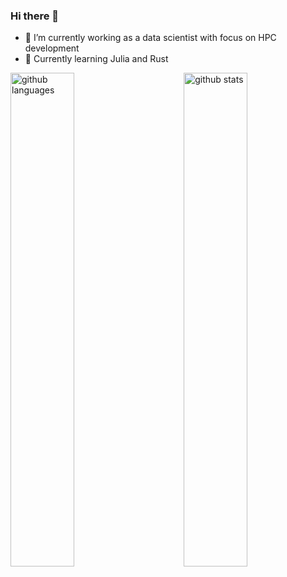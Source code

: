 ### Hi there 👋

- 🔭 I’m currently working as a data scientist with focus on HPC development
- 🌱 Currently learning Julia and Rust

<img src="https://github-readme-stats.vercel.app/api?username=MartinMikkelsen&show_icons=true&theme=transparent" alt="github stats" width="45%" align="right"/>
<img src="https://github-readme-stats.vercel.app/api/top-langs/?username=MartinMikkelsen&show_icons=true&theme=transparent&layout=compact&hide=Tex,CSS,SCSS" alt="github languages" width="45%"/>
